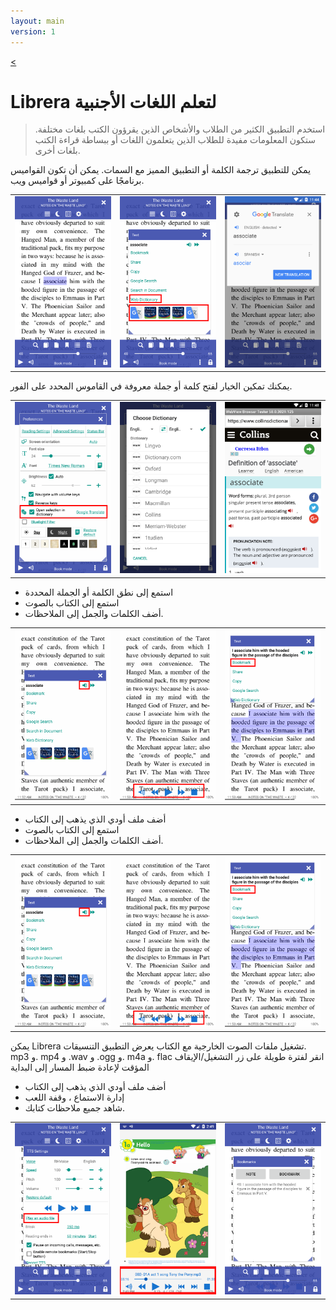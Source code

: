 ```yaml
---
layout: main
version: 1
---
```

[<](/wiki/faq/ar)

# Librera لتعلم اللغات الأجنبية

> استخدم التطبيق الكثير من الطلاب والأشخاص الذين يقرؤون الكتب بلغات مختلفة.
ستكون المعلومات مفيدة للطلاب الذين يتعلمون اللغات أو ببساطة قراءة الكتب بلغات أخرى.

يمكن للتطبيق ترجمة الكلمة أو التطبيق المميز مع السمات.
يمكن أن تكون القواميس برنامجًا على كمبيوتر أو قواميس ويب.

||||
|-|-|-|
|![](1.png)|![](2.png)|![](3.png)|


يمكنك تمكين الخيار لفتح كلمة أو جملة معروفة في القاموس المحدد على الفور.

||||
|-|-|-|
|![](4.png)|![](5.png)|![](6.png)|


* استمع إلى نطق الكلمة أو الجملة المحددة
* استمع إلى الكتاب بالصوت
* أضف الكلمات والجمل إلى الملاحظات.

||||
|-|-|-|
|![](7.png)|![](8.png)|![](9.png)|


* أضف ملف أودي الذي يذهب إلى الكتاب
* استمع إلى الكتاب بالصوت
* أضف الكلمات والجمل إلى الملاحظات.

||||
|-|-|-|
|![](7.png)|![](8.png)|![](9.png)|


يمكن Librera تشغيل ملفات الصوت الخارجية مع الكتاب
يعرض التطبيق التنسيقات. mp3 و. mp4 و .wav و .ogg و. m4a و. flac
انقر لفترة طويلة على زر التشغيل/الإيقاف المؤقت لإعادة ضبط المسار إلى البداية

* أضف ملف أودي الذي يذهب إلى الكتاب
* إدارة الاستماع ، وقفة اللعب
* شاهد جميع ملاحظات كتابك.

||||
|-|-|-|
|![](10.png)|![](11.png)|![](12.png)|
